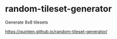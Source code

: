 # random-tileset-generator
Generate 8x8 tilesets

https://quinten.github.io/random-tileset-generator/
